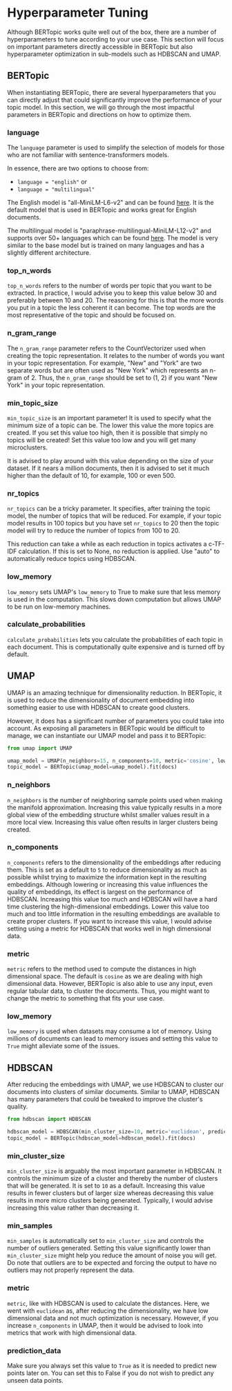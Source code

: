 # Hyperparameter Tuning

Although BERTopic works quite well out of the box, there are a number of hyperparameters to tune according to your use case.
This section will focus on important parameters directly accessible in BERTopic but also hyperparameter optimization in sub-models
such as HDBSCAN and UMAP.

## **BERTopic**

When instantiating BERTopic, there are several hyperparameters that you can directly adjust that could significantly improve the performance of your topic model. In this section, we will go through the most impactful parameters in BERTopic and directions on how to optimize them.

### **language**
The `language` parameter is used to simplify the selection of models for those who are not familiar with sentence-transformers models.

In essence, there are two options to choose from:

* `language = "english"` or
* `language = "multilingual"`

The English model is "all-MiniLM-L6-v2" and can be found [here](https://www.sbert.net/docs/pretrained_models.html). It is the default model that is used in BERTopic and works great for English documents.

The multilingual model is "paraphrase-multilingual-MiniLM-L12-v2" and supports over 50+ languages which can be found [here](https://www.sbert.net/docs/pretrained_models.html). The model is very similar to the base model but is trained on many languages and has a slightly different architecture.

### **top_n_words**

`top_n_words` refers to the number of words per topic that you want to be extracted. In practice, I would advise you to keep this value below 30 and preferably between 10 and 20. The reasoning for this is that the more words you put in a topic the less coherent it can become. The top words are the most representative of the topic and should be focused on.

### **n_gram_range**
The `n_gram_range` parameter refers to the CountVectorizer used when creating the topic representation. It relates to the number of words you want in your topic representation. For example, "New" and "York" are two separate words but are often used as "New York" which represents an n-gram of 2. Thus, the `n_gram_range` should be set to (1, 2) if you want "New York" in your topic representation.

### **min_topic_size**
`min_topic_size` is an important parameter! It is used to specify what the minimum size of a topic can be. The lower this value the more topics are created. If you set this value too high, then it is possible that simply no topics will be created! Set this value too low and you will get many microclusters.

It is advised to play around with this value depending on the size of your dataset. If it nears a million documents, then it is advised to set it much higher than the default of 10, for example, 100 or even 500.

### **nr_topics**
`nr_topics` can be a tricky parameter. It specifies, after training the topic model, the number of topics that will be reduced. For example, if your topic model results in 100 topics but you have set `nr_topics` to 20 then the topic model will try to reduce the number of topics from 100 to 20.

This reduction can take a while as each reduction in topics activates a c-TF-IDF calculation. If this is set to None, no reduction is applied. Use "auto" to automatically reduce topics using HDBSCAN.

### **low_memory**
`low_memory` sets UMAP's `low_memory` to True to make sure that less memory is used in the computation. This slows down computation but allows UMAP to be run on low-memory machines.

### **calculate_probabilities**
`calculate_probabilities` lets you calculate the probabilities of each topic in each document. This is computationally quite expensive and is turned off by default.

## **UMAP**

UMAP is an amazing technique for dimensionality reduction. In BERTopic, it is used to reduce the dimensionality of document embedding into something easier to use with HDBSCAN to create good clusters.

However, it does has a significant number of parameters you could take into account. As exposing all parameters in BERTopic would be difficult to manage, we can instantiate our UMAP model and pass it to BERTopic:

```python
from umap import UMAP

umap_model = UMAP(n_neighbors=15, n_components=10, metric='cosine', low_memory=False)
topic_model = BERTopic(umap_model=umap_model).fit(docs)
```

### **n_neighbors**
`n_neighbors` is the number of neighboring sample points used when making the manifold approximation. Increasing this value typically results in a
more global view of the embedding structure whilst smaller values result in a more local view. Increasing this value often results in larger clusters
being created.

### **n_components**
`n_components` refers to the dimensionality of the embeddings after reducing them. This is set as a default to `5` to reduce dimensionality
as much as possible whilst trying to maximize the information kept in the resulting embeddings. Although lowering or increasing this value influences the quality of embeddings, its effect is largest on the performance of HDBSCAN. Increasing this value too much and HDBSCAN will have a
hard time clustering the high-dimensional embeddings. Lower this value too much and too little information in the resulting embeddings are available
to create proper clusters. If you want to increase this value, I would advise setting using a metric for HDBSCAN that works well in high dimensional data.

### **metric**
`metric` refers to the method used to compute the distances in high dimensional space. The default is `cosine` as we are dealing with high dimensional data. However, BERTopic is also able to use any input, even regular tabular data, to cluster the documents. Thus, you might want to change the metric
to something that fits your use case.

### **low_memory**
`low_memory` is used when datasets may consume a lot of memory. Using millions of documents can lead to memory issues and setting this value to `True`
might alleviate some of the issues.

## **HDBSCAN**
After reducing the embeddings with UMAP, we use HDBSCAN to cluster our documents into clusters of similar documents. Similar to UMAP, HDBSCAN has many parameters that could be tweaked to improve the cluster's quality.

```python
from hdbscan import HDBSCAN

hdbscan_model = HDBSCAN(min_cluster_size=10, metric='euclidean', prediction_data=True)
topic_model = BERTopic(hdbscan_model=hdbscan_model).fit(docs)
```

### **min_cluster_size**
`min_cluster_size` is arguably the most important parameter in HDBSCAN. It controls the minimum size of a cluster and thereby the number of clusters
that will be generated. It is set to `10` as a default. Increasing this value results in fewer clusters but of larger size whereas decreasing this value
results in more micro clusters being generated. Typically, I would advise increasing this value rather than decreasing it.

### **min_samples**
`min_samples` is automatically set to `min_cluster_size` and controls the number of outliers generated. Setting this value significantly lower than
`min_cluster_size` might help you reduce the amount of noise you will get. Do note that outliers are to be expected and forcing the output
to have no outliers may not properly represent the data.

### **metric**
`metric`, like with HDBSCAN is used to calculate the distances. Here, we went with `euclidean` as, after reducing the dimensionality, we have
low dimensional data and not much optimization is necessary. However, if you increase `n_components` in UMAP, then it would be advised to look into
metrics that work with high dimensional data.

### **prediction_data**
Make sure you always set this value to `True` as it is needed to predict new points later on. You can set this to False if you do not wish to predict
any unseen data points.
